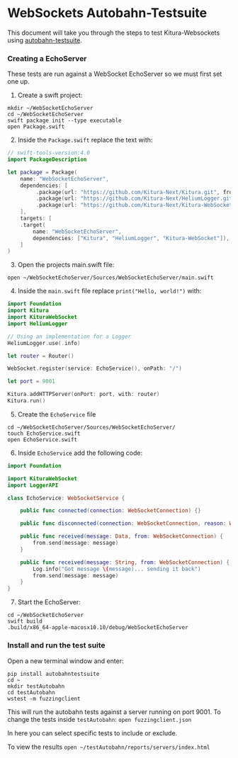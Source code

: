 # WebSockets Autobahn-Testsuite

This document will take you through the steps to test Kitura-Websockets using [autobahn-testsuite](https://github.com/crossbario/autobahn-testsuite).

### Creating a EchoServer
These tests are run against a WebSocket EchoServer so we must first set one up.

1. Create a swift project:
```
mkdir ~/WebSocketEchoServer
cd ~/WebSocketEchoServer
swift package init --type executable
open Package.swift
```

2. Inside the `Package.swift` replace the text with:
```swift
// swift-tools-version:4.0
import PackageDescription

let package = Package(
    name: "WebSocketEchoServer",
    dependencies: [
         .package(url: "https://github.com/Kitura-Next/Kitura.git", from: "2.3.0"),
         .package(url: "https://github.com/Kitura-Next/HeliumLogger.git", .upToNextMinor(from: "1.7.0")),
         .package(url: "https://github.com/Kitura-Next/Kitura-WebSocket.git", from: "2.0.0")
    ],
    targets: [
    .target(
        name: "WebSocketEchoServer",
        dependencies: ["Kitura", "HeliumLogger", "Kitura-WebSocket"]),
    ]
)
```
3. Open the projects main.swift file:
```
open ~/WebSocketEchoServer/Sources/WebSocketEchoServer/main.swift
```
4. Inside the `main.swift` file replace `print("Hello, world!")` with:
```swift
import Foundation
import Kitura
import KituraWebSocket
import HeliumLogger

// Using an implementation for a Logger
HeliumLogger.use(.info)

let router = Router()

WebSocket.register(service: EchoService(), onPath: "/")

let port = 9001

Kitura.addHTTPServer(onPort: port, with: router)
Kitura.run()
```
5. Create the `EchoService` file
```
cd ~/WebSocketEchoServer/Sources/WebSocketEchoServer/
touch EchoService.swift
open EchoService.swift
```
6. Inside `EchoService` add the following code:
```swift
import Foundation

import KituraWebSocket
import LoggerAPI

class EchoService: WebSocketService {

    public func connected(connection: WebSocketConnection) {}

    public func disconnected(connection: WebSocketConnection, reason: WebSocketCloseReasonCode) {}

    public func received(message: Data, from: WebSocketConnection) {
        from.send(message: message)
    }

    public func received(message: String, from: WebSocketConnection) {
        Log.info("Got message \(message)... sending it back")
        from.send(message: message)
    }
}
```
7. Start the EchoServer:
```
cd ~/WebSocketEchoServer
swift build
.build/x86_64-apple-macosx10.10/debug/WebSocketEchoServer
```

### Install and run the test suite
Open a new terminal window and enter:
```
pip install autobahntestsuite
cd ~
mkdir testAutobahn
cd testAutobahn
wstest -m fuzzingclient
```

This will run the autobahn tests against a server running on port 9001.
To change the tests inside `testAutobahn`:
`open fuzzingclient.json`

In here you can select specific tests to include or exclude.

To view the results `open ~/testAutobahn/reports/servers/index.html`
